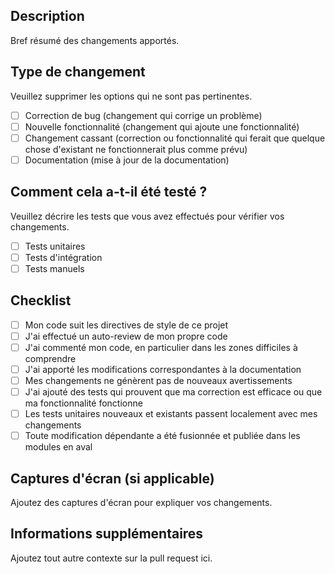 ## Description
Bref résumé des changements apportés.

## Type de changement
Veuillez supprimer les options qui ne sont pas pertinentes.

- [ ] Correction de bug (changement qui corrige un problème)
- [ ] Nouvelle fonctionnalité (changement qui ajoute une fonctionnalité)
- [ ] Changement cassant (correction ou fonctionnalité qui ferait que quelque chose d'existant ne fonctionnerait plus comme prévu)
- [ ] Documentation (mise à jour de la documentation)

## Comment cela a-t-il été testé ?
Veuillez décrire les tests que vous avez effectués pour vérifier vos changements.

- [ ] Tests unitaires
- [ ] Tests d'intégration
- [ ] Tests manuels

## Checklist
- [ ] Mon code suit les directives de style de ce projet
- [ ] J'ai effectué un auto-review de mon propre code
- [ ] J'ai commenté mon code, en particulier dans les zones difficiles à comprendre
- [ ] J'ai apporté les modifications correspondantes à la documentation
- [ ] Mes changements ne génèrent pas de nouveaux avertissements
- [ ] J'ai ajouté des tests qui prouvent que ma correction est efficace ou que ma fonctionnalité fonctionne
- [ ] Les tests unitaires nouveaux et existants passent localement avec mes changements
- [ ] Toute modification dépendante a été fusionnée et publiée dans les modules en aval

## Captures d'écran (si applicable)
Ajoutez des captures d'écran pour expliquer vos changements.

## Informations supplémentaires
Ajoutez tout autre contexte sur la pull request ici. 